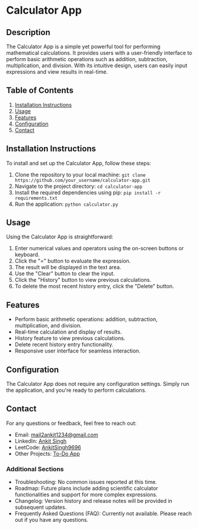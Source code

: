 # Calculator App

## Description
The Calculator App is a simple yet powerful tool for performing mathematical calculations. It provides users with a user-friendly interface to perform basic arithmetic operations such as addition, subtraction, multiplication, and division. With its intuitive design, users can easily input expressions and view results in real-time.

## Table of Contents
1. [Installation Instructions](#installation-instructions)
2. [Usage](#usage)
3. [Features](#features)
4. [Configuration](#configuration)
5. [Contact](#contact)

## Installation Instructions
To install and set up the Calculator App, follow these steps:
1. Clone the repository to your local machine: `git clone https://github.com/your_username/calculator-app.git`
2. Navigate to the project directory: `cd calculator-app`
3. Install the required dependencies using pip: `pip install -r requirements.txt`
4. Run the application: `python calculator.py`

## Usage
Using the Calculator App is straightforward:
1. Enter numerical values and operators using the on-screen buttons or keyboard.
2. Click the "=" button to evaluate the expression.
3. The result will be displayed in the text area.
4. Use the "Clear" button to clear the input.
5. Click the "History" button to view previous calculations.
6. To delete the most recent history entry, click the "Delete" button.

## Features
- Perform basic arithmetic operations: addition, subtraction, multiplication, and division.
- Real-time calculation and display of results.
- History feature to view previous calculations.
- Delete recent history entry functionality.
- Responsive user interface for seamless interaction.

## Configuration
The Calculator App does not require any configuration settings. Simply run the application, and you're ready to perform calculations.

## Contact
For any questions or feedback, feel free to reach out:
- Email: mail2ankit1234@gmail.com
- LinkedIn: [Ankit Singh](https://www.linkedin.com/in/ankit-singh-638733243/)
- LeetCode: [AnkitSingh9696](https://leetcode.com/AnkitSingh9696/)
- Other Projects: [To-Do App](https://ankit2four.github.io/todo)

### Additional Sections
- Troubleshooting: No common issues reported at this time.
- Roadmap: Future plans include adding scientific calculator functionalities and support for more complex expressions.
- Changelog: Version history and release notes will be provided in subsequent updates.
- Frequently Asked Questions (FAQ): Currently not available. Please reach out if you have any questions.
